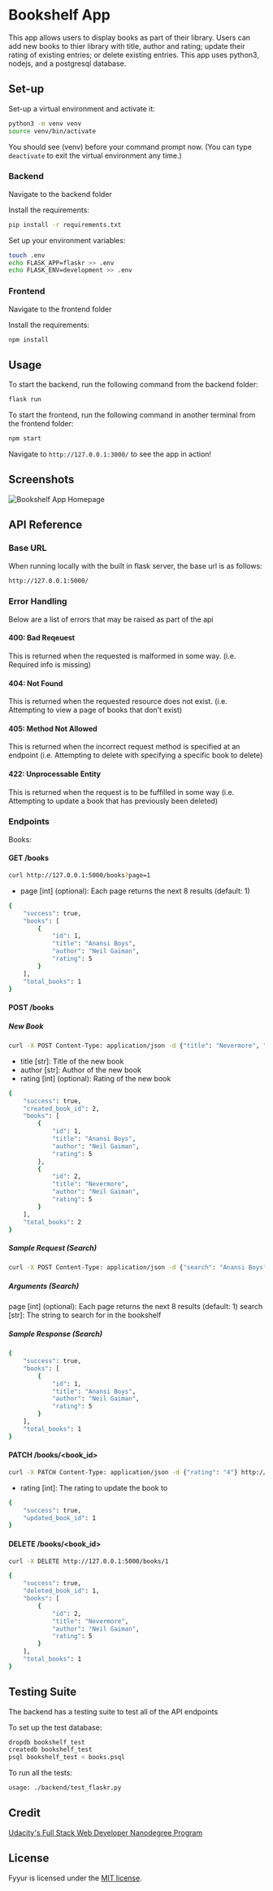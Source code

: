 # Bookshelf App

This app allows users to display books as part of their library. Users can add new books to thier library with title, author and rating; update their rating of existing entries; or delete existing entries. This app uses python3, nodejs, and a postgresql database.

## Set-up

Set-up a virtual environment and activate it:

```bash
python3 -m venv venv
source venv/bin/activate
```

You should see (venv) before your command prompt now. (You can type `deactivate` to exit the virtual environment any time.)

### Backend

Navigate to the backend folder

Install the requirements:

```bash
pip install -r requirements.txt
```

Set up your environment variables:

```bash
touch .env
echo FLASK_APP=flaskr >> .env
echo FLASK_ENV=development >> .env
```

### Frontend

Navigate to the frontend folder

Install the requirements:

```bash
npm install
```

## Usage

To start the backend, run the following command from the backend folder:

```bash
flask run
```

To start the frontend, run the following command in another terminal from the frontend folder:

```bash
npm start
```

Navigate to `http://127.0.0.1:3000/` to see the app in action!

## Screenshots

![Bookshelf App Homepage](https://i.imgur.com/FDRRRV6.png)

## API Reference

### Base URL

When running locally with the built in flask server, the base url is as follows:

```bash
http://127.0.0.1:5000/
```

### Error Handling

Below are a list of errors that may be raised as part of the api

#### 400: Bad Reqeuest

This is returned when the requested is malformed in some way. (i.e. Required info is missing)

#### 404: Not Found

This is returned when the requested resource does not exist. (i.e. Attempting to view a page of books that don't exist)

#### 405: Method Not Allowed

This is returned when the incorrect request method is specified at an endpoint (i.e. Attempting to delete with specifying a specific book to delete)

#### 422: Unprocessable Entity

This is returned when the request is to be fuffilled in some way (i.e. Attempting to update a book that has previously been deleted)

### Endpoints

Books:

#### GET /books

```bash
curl http://127.0.0.1:5000/books?page=1
```

* page [int] (optional): Each page returns the next 8 results (default: 1)

```bash
{
    "success": true,
    "books": [
        {
            "id": 1,
            "title": "Anansi Boys",
            "author": "Neil Gaiman",
            "rating": 5
        }
    ],
    "total_books": 1
}
```

#### POST /books

##### New Book

```bash
curl -X POST Content-Type: application/json -d {"title": "Nevermore", "author": "Neil Gaiman", "rating": "5"} http://127.0.0.1:5000/books
```

* title [str]: Title of the new book
* author [str]: Author of the new book
* rating [int] (optional): Rating of the new book

```bash
{
    "success": true,
    "created_book_id": 2,
    "books": [
        {
            "id": 1,
            "title": "Anansi Boys",
            "author": "Neil Gaiman",
            "rating": 5
        },
        {
            "id": 2,
            "title": "Nevermore",
            "author": "Neil Gaiman",
            "rating": 5
        }
    ],
    "total_books": 2
}
```

##### Sample Request (Search)

```bash
curl -X POST Content-Type: application/json -d {"search": "Anansi Boys"} http://127.0.0.1:5000/books?page=1
```

##### Arguments (Search)

page [int] (optional): Each page returns the next 8 results (default: 1)
search [str]: The string to search for in the bookshelf

##### Sample Response (Search)

```bash
{
    "success": true,
    "books": [
        {
            "id": 1,
            "title": "Anansi Boys",
            "author": "Neil Gaiman",
            "rating": 5
        }
    ],
    "total_books": 1
}
```

#### PATCH /books/<book_id>

```bash
curl -X PATCH Content-Type: application/json -d {"rating": "4"} http://127.0.0.1:5000/books/1
```

* rating [int]: The rating to update the book to

```bash
{
    "success": true,
    "updated_book_id": 1
}
```

#### DELETE /books/<book_id>

```bash
curl -X DELETE http://127.0.0.1:5000/books/1
```

```bash
{
    "success": true,
    "deleted_book_id": 1,
    "books": [
        {
            "id": 2,
            "title": "Nevermore",
            "author": "Neil Gaiman",
            "rating": 5
        }
    ],
    "total_books": 1
}
```

## Testing Suite

The backend has a testing suite to test all of the API endpoints

To set up the test database:

```bash
dropdb bookshelf_test
createdb bookshelf_test
psql bookshelf_test < books.psql
```

To run all the tests:

```bash
usage: ./backend/test_flaskr.py
```

## Credit

[Udacity's Full Stack Web Developer Nanodegree Program](https://www.udacity.com/course/full-stack-web-developer-nanodegree--nd0044)

## License

Fyyur is licensed under the [MIT license](https://github.com/danrneal/bookshelf-app/blob/master/LICENSE).
